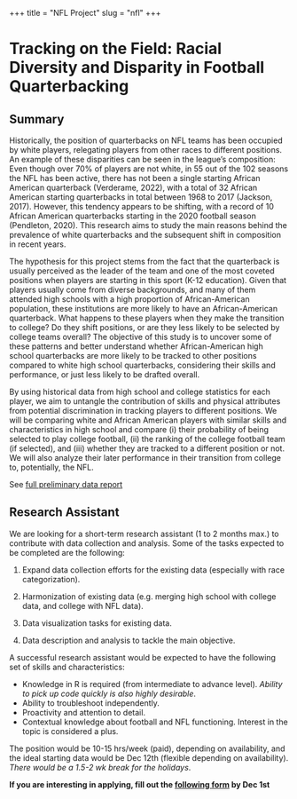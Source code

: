 +++ 
title = "NFL Project" 
slug = "nfl" 
+++

# Tracking on the Field: Racial Diversity and Disparity in Football Quarterbacking

## Summary

Historically, the position of quarterbacks on NFL teams has been occupied by white players, relegating players from other races to different positions. An example of these disparities can be seen in the league’s composition: Even though over 70% of players are not white, in 55 out of the 102 seasons the NFL has been active, there has not been a single starting African American quarterback (Verderame, 2022), with a total of 32 African American starting quarterbacks in total between 1968 to 2017 (Jackson, 2017). However, this tendency appears to be shifting, with a record of 10 African American quarterbacks starting in the 2020 football season (Pendleton, 2020). This research aims to study the main reasons behind the prevalence of white quarterbacks and the subsequent shift in composition in recent years.

The hypothesis for this project stems from the fact that the quarterback is usually perceived as the leader of the team and one of the most coveted positions when players are starting in this sport (K-12 education). Given that players usually come from diverse backgrounds, and many of them attended high schools with a high proportion of African-American population, these institutions are more likely to have an African-American quarterback. What happens to these players when they make the transition to college? Do they shift positions, or are they less likely to be selected by college teams overall? The objective of this study is to uncover some of these patterns and better understand whether African-American high school quarterbacks are more likely to be tracked to other positions compared to white high school quarterbacks, considering their skills and performance, or just less likely to be drafted overall.

By using historical data from high school and college statistics for each player, we aim to untangle the contribution of skills and physical attributes from potential discrimination in tracking players to different positions. We will be comparing white and African American players with similar skills and characteristics in high school and compare (i) their probability of being selected to play college football, (ii) the ranking of the college football team (if selected), and (iii) whether they are tracked to a different position or not. We will also analyze their later performance in their transition from college to, potentially, the NFL.

See [full preliminary data report](https://slides.magdalenabennett.com/nfl/01_nfl_qb)


## Research Assistant

We are looking for a short-term research assistant (1 to 2 months max.) to contribute with data collection and analysis. Some of the tasks expected to be completed are the following:

1) Expand data collection efforts for the existing data (especially with race categorization).

2) Harmonization of existing data (e.g. merging high school with college data, and college with NFL data).

3) Data visualization tasks for existing data.

4) Data description and analysis to tackle the main objective. 


A successful research assistant would be expected to have the following set of skills and characteristics:

- Knowledge in R is required (from intermediate to advance level). *Ability to pick up code quickly is also highly desirable*.
- Ability to troubleshoot independently.
- Proactivity and attention to detail.
- Contextual knowledge about football and NFL functioning. Interest in the topic is considered a plus.

The position would be 10-15 hrs/week (paid), depending on availability, and the ideal starting data would be Dec 12th (flexible depending on availability). *There would be a 1.5-2 wk break for the holidays*.

**If you are interesting in applying, fill out the [following form](https://forms.gle/y7e72BNenAdP9qnZA) by Dec 1st**
